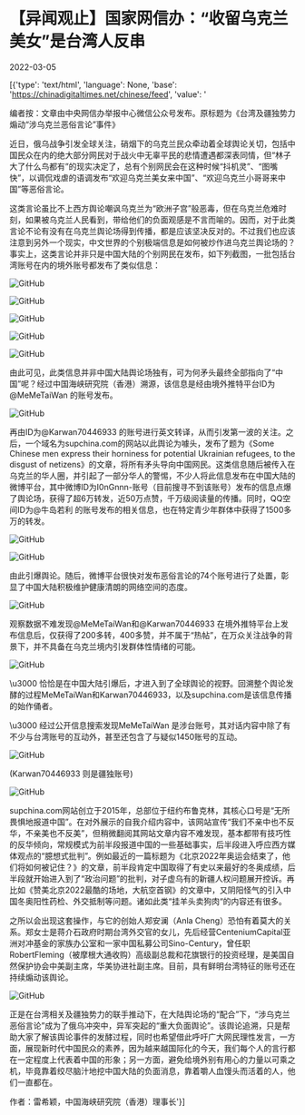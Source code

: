 # 【异闻观止】国家网信办：“收留乌克兰美女”是台湾人反串

2022-03-05

[{'type': 'text/html', 'language': None, 'base': 'https://chinadigitaltimes.net/chinese/feed', 'value': '

编者按：文章由中央网信办举报中心微信公众号发布。原标题为《台湾及疆独势力煽动“涉乌克兰恶俗言论”事件》



近日，俄乌战争引发全球关注，硝烟下的乌克兰民众牵动着全球舆论关切，包括中国民众在内的绝大部分网民对于战火中无辜平民的悲情遭遇都深表同情，但“林子大了什么鸟都有”的现实决定了，总有个别网民会在这种时候“抖机灵”、“图嘴快”，以调侃戏虐的语调发布“欢迎乌克兰美女来中国”、“欢迎乌克兰小哥哥来中国”等恶俗言论。

这类言论虽比不上西方舆论嘲讽乌克兰为“欧洲子宫”般恶毒，但在乌克兰危难时刻，如果被乌克兰人民看到，带给他们的负面观感是不言而喻的。因而，对于此类言论不论有没有在乌克兰舆论场得到传播，都是应该坚决反对的。不过我们也应该注意到另外一个现实，中文世界的个别极端信息是如何被炒作进乌克兰舆论场的？事实上，这类言论并非只是中国大陆的个别网民在发布，如下列截图，一批包括台湾账号在内的境外账号都发布了类似信息：

![GitHub](https://chinadigitaltimes.net/chinese/files/2022/03/post-677780-6222b01216046.)

![GitHub](https://chinadigitaltimes.net/chinese/files/2022/03/post-677780-6222b0121e24c.)

![GitHub](https://chinadigitaltimes.net/chinese/files/2022/03/post-677780-6222b012353b7.png)

![GitHub](https://chinadigitaltimes.net/chinese/files/2022/03/post-677780-6222b0124e5bf.png)

![GitHub](https://chinadigitaltimes.net/chinese/files/2022/03/post-677780-6222b01263f56.png)

由此可见，此类信息并非中国大陆舆论场独有，可为何矛头最终全部指向了“中国”呢？经过中国海峡研究院（香港）溯源，该信息是经由境外推特平台ID为@MeMeTaiWan 的账号发布。

![GitHub](https://chinadigitaltimes.net/chinese/files/2022/03/post-677780-6222b0127071d.)

再由ID为@Karwan70446933 的账号进行英文转译，从而引发第一波的关注。之后，一个域名为supchina.com的网站以此舆论为噱头，发布了题为《Some Chinese men express their horniness for potential Ukrainian refugees, to the disgust of netizens》的文章，将所有矛头导向中国网民。这类信息随后被传入在乌克兰的华人圈，并引起了一部分华人的警惕，不少人将此信息发布在中国大陆的微博平台，其中微博ID为I0nGnnn-账号（目前搜寻不到该账号）发布的信息点爆了舆论场，获得了超6万转发，近50万点赞，千万级阅读量的传播。同时，QQ空间ID为@牛岛若利 的账号发布的相关信息，也在特定青少年群体中获得了1500多万的转发。

![GitHub](https://chinadigitaltimes.net/chinese/files/2022/03/post-677780-6222b0127cac8.)

![GitHub](https://chinadigitaltimes.net/chinese/files/2022/03/post-677780-6222b0128a38a.)

由此引爆舆论。随后，微博平台很快对发布恶俗言论的74个账号进行了处置，彰显了中国大陆积极维护健康清朗的网络空间的态度。

![GitHub](https://chinadigitaltimes.net/chinese/files/2022/03/post-677780-6222b01298db3.png)

观察数据不难发现@MeMeTaiWan和@Karwan70446933 在境外推特平台上发布信息后，仅获得了200多转，400多赞，并不属于“热帖”，在万众关注战争的背景下，并不具备在乌克兰境内引发群体性情绪的可能。

![GitHub](https://chinadigitaltimes.net/chinese/files/2022/03/post-677780-6222b012a4860.)

\u3000 恰恰是在中国大陆引爆后，才进入到了全球舆论的视野。回溯整个舆论发酵的过程MeMeTaiWan和Karwan70446933，以及supchina.com是该信息传播的始作俑者。

\u3000 经过公开信息搜索发现MeMeTaiWan 是涉台账号，其对话内容中除了有不少与台湾账号的互动外，甚至还包含了与疑似1450账号的互动。

![GitHub](https://chinadigitaltimes.net/chinese/files/2022/03/post-677780-6222b012b1f94.)

(Karwan70446933 则是疆独账号)

![GitHub](https://chinadigitaltimes.net/chinese/files/2022/03/post-677780-6222b012baae9.)

supchina.com网站创立于2015年，总部位于纽约布鲁克林，其核心口号是“无所畏惧地报道中国”。在对外展示的自我介绍内容中，该网站宣传“我们不亲中也不反华，不亲美也不反美”，但稍微翻阅其网站文章内容不难发现，基本都带有技巧性的反华倾向，常规模式为前半段报道中国的一些基础事实，后半段进入呼应西方媒体观点的“臆想式批判”。例如最近的一篇标题为《北京2022年奥运会结束了，他们将如何被记住？》的文章，前半段肯定中国取得了有史以来最好的冬奥成绩，后半段就开始进入到了“政治问题”的批判，对子虚乌有的新疆人权问题展开控诉。再比如《赞美北京2022最酷的场地，大航空首钢》的文章中，又阴阳怪气的引入中国冬奥阳性药检、外交抵制等问题。诸如此类“挂羊头卖狗肉“的内容还有很多。

之所以会出现这套操作，与它的创始人郑安澜（Anla Cheng）恐怕有着莫大的关系。郑女士是蒋介石政府时期台湾外交官的女儿，先后经营CenteniumCapital亚洲对冲基金的家族办公室和一家中国私募公司Sino-Century，曾任职RobertFleming（被摩根大通收购）高级副总裁和花旗银行的投资经理，是美国自然保护协会中美副主席，华美协进社副主席。目前，具有鲜明台湾特征的账号还在持续煽动该舆论。

![GitHub](https://chinadigitaltimes.net/chinese/files/2022/03/post-677780-6222b012ca8e7.)

正是在台湾相关及疆独势力的联手推动下，在大陆舆论场的“配合”下，“涉乌克兰恶俗言论”成为了俄乌冲突中，异军突起的“重大负面舆论”。该舆论追溯，只是帮助大家了解该舆论事件的发酵过程，同时也希望借此呼吁广大网民理性发言，一方面，展现新时代中国民众的素养，因为越来越国际化的今天，我们每个人的言行都在一定程度上代表着中国的形象；另一方面，避免给境外别有用心的力量以可乘之机，毕竟靠着绞尽脑汁地挖中国大陆的负面消息，靠着嚼人血馒头而活着的人，他们一直都在。

作者：雷希颖，中国海峡研究院（香港）理事长'}]